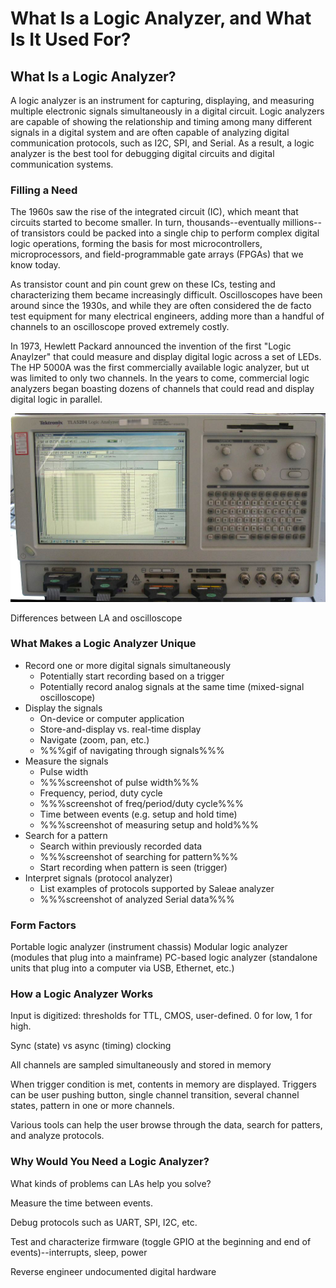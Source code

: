 # What Is a Logic Analyzer, and What Is It Used For?

## What Is a Logic Analyzer?

A logic analyzer is an instrument for capturing, displaying, and measuring multiple electronic signals simultaneously in a digital circuit. Logic analyzers are capable of showing the relationship and timing among many different signals in a digital system and are often capable of analyzing digital communication protocols, such as I2C, SPI, and Serial. As a result, a logic analyzer is the best tool for debugging digital circuits and digital communication systems.

### Filling a Need

The 1960s saw the rise of the integrated circuit \(IC\), which meant that circuits started to become smaller. In turn, thousands--eventually millions--of transistors could be packed into a single chip to perform complex digital logic operations, forming the basis for most microcontrollers, microprocessors, and field-programmable gate arrays \(FPGAs\) that we know today.

As transistor count and pin count grew on these ICs, testing and characterizing them became increasingly difficult. Oscilloscopes have been around since the 1930s, and while they are often considered the de facto test equipment for many electrical engineers, adding more than a handful of channels to an oscilloscope proved extremely costly.

In 1973, Hewlett Packard announced the invention of the first "Logic Anaylzer" that could measure and display digital logic across a set of LEDs. The HP 5000A was the first commercially available logic analyzer, but ut was limited to only two channels. In the years to come, commercial logic analyzers began boasting dozens of channels that could read and display digital logic in parallel.

![&quot;<a href=https://commons.wikimedia.org/wiki/File:Tektronix_LogicAnalyzer_TLA5204.jpg>Tektronix Logic Analyzer TLA5204</a>&quot; by Vonvon is licensed under CC BY 2.0](.gitbook/assets/tektronix_logicanalyzer_tla5204.jpg)

Differences between LA and oscilloscope

### What Makes a Logic Analyzer Unique

* Record one or more digital signals simultaneously
  * Potentially start recording based on a trigger
  * Potentially record analog signals at the same time \(mixed-signal oscilloscope\)
* Display the signals
  * On-device or computer application
  * Store-and-display vs. real-time display
  * Navigate \(zoom, pan, etc.\)
  * %%%gif of navigating through signals%%%
* Measure the signals
  * Pulse width
  * %%%screenshot of pulse width%%%
  * Frequency, period, duty cycle
  * %%%screenshot of freq/period/duty cycle%%%
  * Time between events \(e.g. setup and hold time\)
  * %%%screenshot of measuring setup and hold%%%
* Search for a pattern
  * Search within previously recorded data
  * %%%screenshot of searching for pattern%%%
  * Start recording when pattern is seen \(trigger\)
* Interpret signals \(protocol analyzer\)
  * List examples of protocols supported by Saleae analyzer
  * %%%screenshot of analyzed Serial data%%%

### Form Factors

Portable logic analyzer \(instrument chassis\) Modular logic analyzer \(modules that plug into a mainframe\) PC-based logic analyzer \(standalone units that plug into a computer via USB, Ethernet, etc.\)

### How a Logic Analyzer Works

Input is digitized: thresholds for TTL, CMOS, user-defined. 0 for low, 1 for high.

Sync \(state\) vs async \(timing\) clocking

All channels are sampled simultaneously and stored in memory

When trigger condition is met, contents in memory are displayed. Triggers can be user pushing button, single channel transition, several channel states, pattern in one or more channels.

Various tools can help the user browse through the data, search for patters, and analyze protocols.

### Why Would You Need a Logic Analyzer?

What kinds of problems can LAs help you solve?

Measure the time between events.

Debug protocols such as UART, SPI, I2C, etc.

Test and characterize firmware \(toggle GPIO at the beginning and end of events\)--interrupts, sleep, power

Reverse engineer undocumented digital hardware

